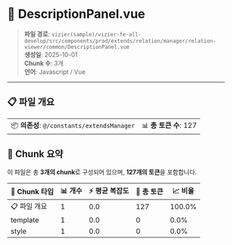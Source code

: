 # 📄 DescriptionPanel.vue

> **파일 경로**: `vizier(sample)/vizier-fe-all-develop/src/components/prod/extends/relation/manager/relation-viewer/common/DescriptionPanel.vue`  
> **생성일**: 2025-10-01  
> **Chunk 수**: 3개  
> **언어**: Javascript / Vue
---





## 📋 파일 개요

| | |
|--|--|
| 📦 **의존성**: `@/constants/extendsManager` | 📊 **총 토큰 수**: 127 |






## 🧩 Chunk 요약

이 파일은 총 **3개의 chunk**로 구성되어 있으며, **127개의 토큰**을 포함합니다.

| 🧩 Chunk 타입 | 📊 개수 | ⚡ 평균 복잡도 | 📝 총 토큰 | 📈 비율 |
|---------------|--------|-------------|----------|--------|
| 📋 파일 개요 | 1 | 0.0 | 127 | 100.0% |
| template | 1 | 0.0 | 0 | 0.0% |
| style | 1 | 0.0 | 0 | 0.0% |

